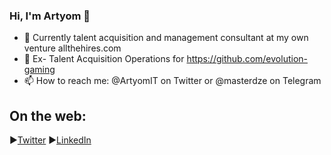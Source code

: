 ### Hi, I'm Artyom 👋
- 🚀 Currently talent acquisition and management consultant at my own venture allthehires.com
- 🔭 Ex- Talent Acquisition Operations for https://github.com/evolution-gaming
- 📫 How to reach me: @ArtyomIT on Twitter or @masterdze on Telegram

## On the web:
:arrow_forward:[Twitter](https://twitter.com/ArtyomIT)
:arrow_forward:[LinkedIn](https://www.linkedin.com/in/akobahidze/)

<!--
**masterdze/masterdze** is a ✨ _special_ ✨ repository because its `README.md` (this file) appears on your GitHub profile.

Here are some ideas to get you started:

- 🔭 I’m currently running the Talent Acquisition Operations for @evolutiongaming Engineering
- 🌱 I’m currently learning ...
- 👯 I’m looking to collaborate on ...
- 🤔 I’m looking for help with ...
- 💬 Ask me about ...
- ⚡ Fun fact: ...
-->
